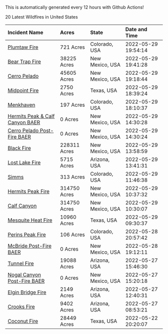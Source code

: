 This is automatically generated every 12 hours with Github Actions!

20 Latest Wildfires in United States

 | Incident Name | Acres | State | Date and Time |
|:---|:---|:---|:---|
| [Plumtaw Fire](https://inciweb.nwcg.gov/incident/8113/) | 721 Acres | Colorado, USA | 2022-05-29 19:54:14 |
| [Bear Trap Fire](https://inciweb.nwcg.gov/incident/8093/) | 38225 Acres | New Mexico, USA | 2022-05-29 19:41:28 |
| [Cerro Pelado](https://inciweb.nwcg.gov/incident/8075/) | 45605 Acres | New Mexico, USA | 2022-05-29 19:18:44 |
| [Midpoint Fire](https://inciweb.nwcg.gov/incident/8123/) | 2750 Acres | Texas, USA | 2022-05-29 18:39:24 |
| [Menkhaven](https://inciweb.nwcg.gov/incident/8124/) | 197 Acres | Colorado, USA | 2022-05-29 18:10:37 |
| [Hermits Peak & Calf Canyon BAER](https://inciweb.nwcg.gov/incident/8104/) | 0 Acres | New Mexico, USA | 2022-05-29 14:30:28 |
| [Cerro Pelado Post-Fire BAER](https://inciweb.nwcg.gov/incident/8118/) | 0 Acres | New Mexico, USA | 2022-05-29 14:30:24 |
| [Black Fire](https://inciweb.nwcg.gov/incident/8103/) | 228311 Acres | New Mexico, USA | 2022-05-29 13:58:59 |
| [Lost Lake Fire](https://inciweb.nwcg.gov/incident/8122/) | 5715 Acres | Arizona, USA | 2022-05-29 13:41:31 |
| [Simms](https://inciweb.nwcg.gov/incident/8117/) | 313 Acres | Colorado, USA | 2022-05-29 11:46:38 |
| [Hermits Peak Fire](https://inciweb.nwcg.gov/incident/8049/) | 314750 Acres | New Mexico, USA | 2022-05-29 10:37:32 |
| [Calf Canyon](https://inciweb.nwcg.gov/incident/8069/) | 314750 Acres | New Mexico, USA | 2022-05-29 10:30:07 |
| [Mesquite Heat Fire](https://inciweb.nwcg.gov/incident/8108/) | 10960 Acres | Texas, USA | 2022-05-29 09:30:37 |
| [Perins Peak Fire](https://inciweb.nwcg.gov/incident/8120/) | 106 Acres | Colorado, USA | 2022-05-28 20:57:42 |
| [McBride Post-Fire BAER](https://inciweb.nwcg.gov/incident/8080/) | 0 Acres | New Mexico, USA | 2022-05-28 19:12:11 |
| [Tunnel Fire](https://inciweb.nwcg.gov/incident/8068/) | 19088 Acres | Arizona, USA | 2022-05-27 15:46:30 |
| [Nogal Canyon Post-Fire BAER](https://inciweb.nwcg.gov/incident/8072/) | 0 Acres | New Mexico, USA | 2022-05-27 15:20:18 |
| [Elgin Bridge Fire ](https://inciweb.nwcg.gov/incident/8119/) | 2149 Acres | Arizona, USA | 2022-05-27 12:40:31 |
| [Crooks Fire](https://inciweb.nwcg.gov/incident/8067/) | 9402 Acres | Arizona, USA | 2022-05-27 08:53:21 |
| [Coconut Fire](https://inciweb.nwcg.gov/incident/8109/) | 28449 Acres | Texas, USA | 2022-05-22 20:20:07 |
